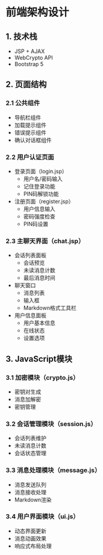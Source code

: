 # 前端架构设计

## 1. 技术栈
- JSP + AJAX
- WebCrypto API
- Bootstrap 5

## 2. 页面结构

### 2.1 公共组件
- 导航栏组件
- 加载提示组件
- 错误提示组件
- 确认对话框组件

### 2.2 用户认证页面
- 登录页面（login.jsp）
  * 用户名/密码输入
  * 记住登录功能
  * PIN码解锁功能
- 注册页面（register.jsp）
  * 用户信息输入
  * 密码强度检查
  * PIN码设置

### 2.3 主聊天界面（chat.jsp）
- 会话列表面板
  * 会话预览
  * 未读消息计数
  * 最后消息时间
- 聊天窗口
  * 消息列表
  * 输入框
  * Markdown格式工具栏
- 用户信息面板
  * 用户基本信息
  * 在线状态
  * 设置选项

## 3. JavaScript模块

### 3.1 加密模块（crypto.js）
- 密钥对生成
- 消息加解密
- 密钥管理

### 3.2 会话管理模块（session.js）
- 会话列表维护
- 未读消息计数
- 会话状态管理

### 3.3 消息处理模块（message.js）
- 消息发送队列
- 消息接收处理
- Markdown渲染

### 3.4 用户界面模块（ui.js）
- 动态界面更新
- 消息动画效果
- 响应式布局处理
